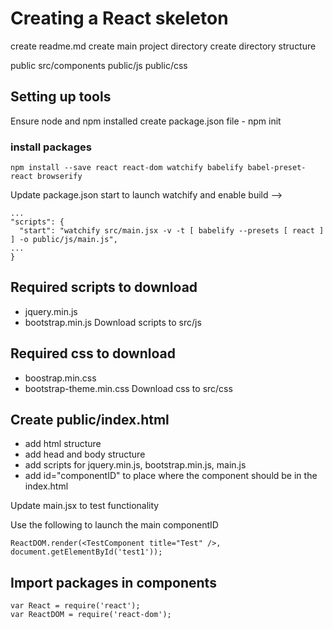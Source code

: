 # Creating a React skeleton

create readme.md
create main project directory
create directory structure

public
src/components
public/js
public/css

## Setting up tools
Ensure node and npm installed
create package.json file - npm init
### install packages
```
npm install --save react react-dom watchify babelify babel-preset-react browserify
```
Update package.json start to launch watchify and enable build -->
```
...
"scripts": {
  "start": "watchify src/main.jsx -v -t [ babelify --presets [ react ] ] -o public/js/main.js",
...
}
```
## Required scripts to download
- jquery.min.js
- bootstrap.min.js
Download scripts to src/js
## Required css to download
- boostrap.min.css
- bootstrap-theme.min.css
Download css to src/css
## Create public/index.html
- add html structure
- add head and body structure
- add scripts for jquery.min.js, bootstrap.min.js, main.js
- add id="componentID" to place where the component should be in the index.html

Update main.jsx to test functionality

Use the following to launch the main componentID
```
ReactDOM.render(<TestComponent title="Test" />, document.getElementById('test1'));
```
## Import packages in components
```
var React = require('react');
var ReactDOM = require('react-dom');
```
